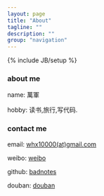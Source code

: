 ```yaml
---
layout: page
title: "About"
tagline: ""
description: ""
group: "navigation"
---
```

{% include JB/setup %}

### about me

 name: 萬軍

hobby: 读书,旅行,写代码.

### contact me

 email: [whx10000(at)gmail.com][email]

 weibo: [weibo][weibo]

github: [badnotes][github]

douban: [douban][douban]


[email]: mailto:whx10000@gmail.com
[weibo]: http://weibo.com/wj10000
[github]: http://github.com/badnotes
[douban]: http://www.douban.com/people/whx10000/
